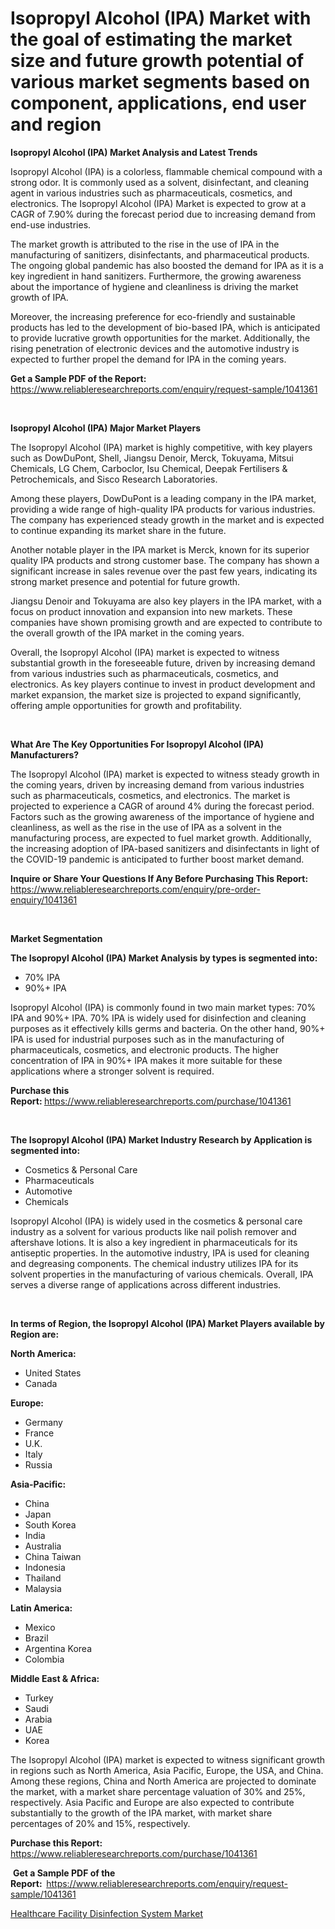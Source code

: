 <p><h1>Isopropyl Alcohol (IPA) Market with the goal of estimating the market size and future growth potential of various market segments based on component, applications, end user and region</h1></p><p><strong>Isopropyl Alcohol (IPA) Market Analysis and Latest Trends</strong></p>
<p><p>Isopropyl Alcohol (IPA) is a colorless, flammable chemical compound with a strong odor. It is commonly used as a solvent, disinfectant, and cleaning agent in various industries such as pharmaceuticals, cosmetics, and electronics. The Isopropyl Alcohol (IPA) Market is expected to grow at a CAGR of 7.90% during the forecast period due to increasing demand from end-use industries.</p><p>The market growth is attributed to the rise in the use of IPA in the manufacturing of sanitizers, disinfectants, and pharmaceutical products. The ongoing global pandemic has also boosted the demand for IPA as it is a key ingredient in hand sanitizers. Furthermore, the growing awareness about the importance of hygiene and cleanliness is driving the market growth of IPA.</p><p>Moreover, the increasing preference for eco-friendly and sustainable products has led to the development of bio-based IPA, which is anticipated to provide lucrative growth opportunities for the market. Additionally, the rising penetration of electronic devices and the automotive industry is expected to further propel the demand for IPA in the coming years.</p></p>
<p><strong>Get a Sample PDF of the Report:&nbsp;</strong> <a href="https://www.reliableresearchreports.com/enquiry/request-sample/1041361">https://www.reliableresearchreports.com/enquiry/request-sample/1041361</a></p>
<p>&nbsp;</p>
<p><strong>Isopropyl Alcohol (IPA) Major Market Players</strong></p>
<p><p>The Isopropyl Alcohol (IPA) market is highly competitive, with key players such as DowDuPont, Shell, Jiangsu Denoir, Merck, Tokuyama, Mitsui Chemicals, LG Chem, Carboclor, Isu Chemical, Deepak Fertilisers & Petrochemicals, and Sisco Research Laboratories. </p><p>Among these players, DowDuPont is a leading company in the IPA market, providing a wide range of high-quality IPA products for various industries. The company has experienced steady growth in the market and is expected to continue expanding its market share in the future. </p><p>Another notable player in the IPA market is Merck, known for its superior quality IPA products and strong customer base. The company has shown a significant increase in sales revenue over the past few years, indicating its strong market presence and potential for future growth.</p><p>Jiangsu Denoir and Tokuyama are also key players in the IPA market, with a focus on product innovation and expansion into new markets. These companies have shown promising growth and are expected to contribute to the overall growth of the IPA market in the coming years.</p><p>Overall, the Isopropyl Alcohol (IPA) market is expected to witness substantial growth in the foreseeable future, driven by increasing demand from various industries such as pharmaceuticals, cosmetics, and electronics. As key players continue to invest in product development and market expansion, the market size is projected to expand significantly, offering ample opportunities for growth and profitability.</p></p>
<p>&nbsp;</p>
<p><strong>What Are The Key Opportunities For Isopropyl Alcohol (IPA) Manufacturers?</strong></p>
<p><p>The Isopropyl Alcohol (IPA) market is expected to witness steady growth in the coming years, driven by increasing demand from various industries such as pharmaceuticals, cosmetics, and electronics. The market is projected to experience a CAGR of around 4% during the forecast period. Factors such as the growing awareness of the importance of hygiene and cleanliness, as well as the rise in the use of IPA as a solvent in the manufacturing process, are expected to fuel market growth. Additionally, the increasing adoption of IPA-based sanitizers and disinfectants in light of the COVID-19 pandemic is anticipated to further boost market demand.</p></p>
<p><strong>Inquire or Share Your Questions If Any Before Purchasing This Report:</strong> <a href="https://www.reliableresearchreports.com/enquiry/pre-order-enquiry/1041361">https://www.reliableresearchreports.com/enquiry/pre-order-enquiry/1041361</a></p>
<p>&nbsp;</p>
<p><strong>Market Segmentation</strong></p>
<p><strong>The Isopropyl Alcohol (IPA) Market Analysis by types is segmented into:</strong></p>
<p><ul><li>70% IPA</li><li>90%+ IPA</li></ul></p>
<p><p>Isopropyl Alcohol (IPA) is commonly found in two main market types: 70% IPA and 90%+ IPA. 70% IPA is widely used for disinfection and cleaning purposes as it effectively kills germs and bacteria. On the other hand, 90%+ IPA is used for industrial purposes such as in the manufacturing of pharmaceuticals, cosmetics, and electronic products. The higher concentration of IPA in 90%+ IPA makes it more suitable for these applications where a stronger solvent is required.</p></p>
<p><strong>Purchase this Report:&nbsp;</strong><a href="https://www.reliableresearchreports.com/purchase/1041361">https://www.reliableresearchreports.com/purchase/1041361</a></p>
<p>&nbsp;</p>
<p><strong>The Isopropyl Alcohol (IPA) Market Industry Research by Application is segmented into:</strong></p>
<p><ul><li>Cosmetics & Personal Care</li><li>Pharmaceuticals</li><li>Automotive</li><li>Chemicals</li></ul></p>
<p><p>Isopropyl Alcohol (IPA) is widely used in the cosmetics & personal care industry as a solvent for various products like nail polish remover and aftershave lotions. It is also a key ingredient in pharmaceuticals for its antiseptic properties. In the automotive industry, IPA is used for cleaning and degreasing components. The chemical industry utilizes IPA for its solvent properties in the manufacturing of various chemicals. Overall, IPA serves a diverse range of applications across different industries.</p></p>
<p>&nbsp;</p>
<p><strong>In terms of Region, the Isopropyl Alcohol (IPA) Market Players available by Region are:</strong></p>
<p>
    <p> <strong> North America: </strong>
        <ul>
            <li>United States</li>
            <li>Canada</li>
        </ul>
        </p> 
    <p> <strong> Europe: </strong>
        <ul>
            <li>Germany</li>
            <li>France</li>
            <li>U.K.</li>
            <li>Italy</li>
            <li>Russia</li>
        </ul>
        </p> 
    <p> <strong> Asia-Pacific: </strong>
        <ul>
            <li>China</li>
            <li>Japan</li>
            <li>South Korea</li>
            <li>India</li>
            <li>Australia</li>
            <li>China Taiwan</li>
            <li>Indonesia</li>
            <li>Thailand</li>
            <li>Malaysia</li>
        </ul>
        </p> 
    <p> <strong> Latin America: </strong>
        <ul>
            <li>Mexico</li>
            <li>Brazil</li>
            <li>Argentina Korea</li>
            <li>Colombia</li>
        </ul>
        </p> 
    <p> <strong> Middle East & Africa: </strong>
        <ul>
            <li>Turkey</li>
            <li>Saudi</li>
            <li>Arabia</li>
            <li>UAE</li>
            <li>Korea</li>
        </ul>
    </p>
    </p>
<p><p>The Isopropyl Alcohol (IPA) market is expected to witness significant growth in regions such as North America, Asia Pacific, Europe, the USA, and China. Among these regions, China and North America are projected to dominate the market, with a market share percentage valuation of 30% and 25%, respectively. Asia Pacific and Europe are also expected to contribute substantially to the growth of the IPA market, with market share percentages of 20% and 15%, respectively.</p></p>
<p><strong>Purchase this Report: </strong><a href="https://www.reliableresearchreports.com/purchase/1041361">https://www.reliableresearchreports.com/purchase/1041361</a></p>
<p>&nbsp;<strong>Get a Sample PDF of the Report:&nbsp;&nbsp;</strong><a href="https://www.reliableresearchreports.com/enquiry/request-sample/1041361">https://www.reliableresearchreports.com/enquiry/request-sample/1041361</a></p>
<p><strong></strong></p>
<p><p><a href="https://github.com/peachesmcdowel1/Market-Research-Report-List-1/blob/main/healthcare-facility-disinfection-system-market.md">Healthcare Facility Disinfection System Market</a></p></p>